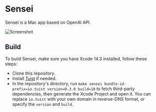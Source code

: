 # Sensei

Sensei is a Mac app based on OpenAI API.

![Screenshot](https://github.com/nixzhu/Sensei/raw/main/screenshot.png)

## Build

To build Sensei, make sure you have Xcode 14.3 installed, follow these steps:

- Clone this repository.
- Install [Tuist](https://docs.tuist.io/tutorial/get-started) if needed.
- In the repository's directory, run `make sensei bundle-id-prefix=io.tuist version=0.3.0 build=10` to fetch third-party dependencies, then generate the Xcode Project and open it. You can replace `io.tuist` with your own domain in reverse-DNS format, or specify the `version` and `build`.

